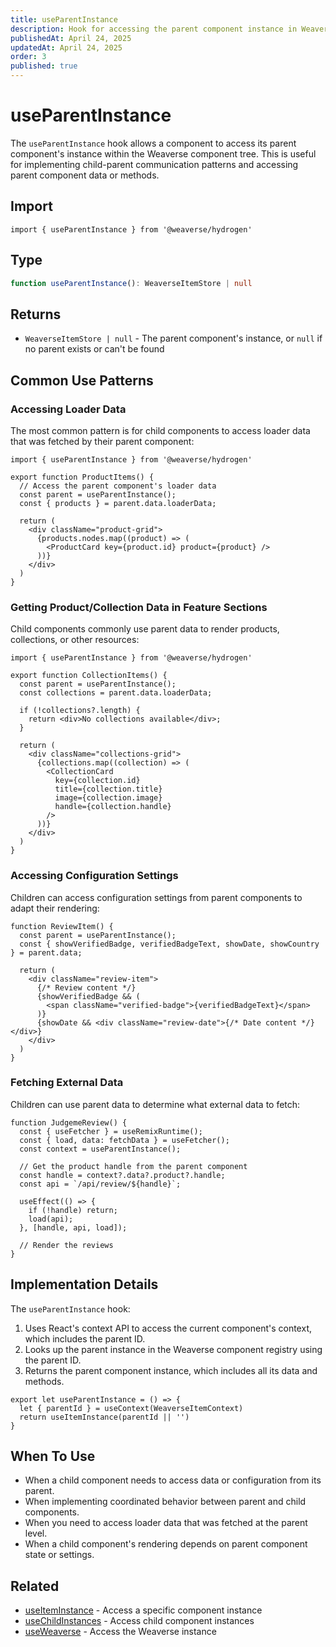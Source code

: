 ```yaml
---
title: useParentInstance
description: Hook for accessing the parent component instance in Weaverse Hydrogen components.
publishedAt: April 24, 2025
updatedAt: April 24, 2025
order: 3
published: true
---
```


# useParentInstance

The `useParentInstance` hook allows a component to access its parent component's instance within the Weaverse component tree. This is useful for implementing child-parent communication patterns and accessing parent component data or methods.

## Import

```tsx
import { useParentInstance } from '@weaverse/hydrogen'
```

## Type

```typescript
function useParentInstance(): WeaverseItemStore | null
```

## Returns

- `WeaverseItemStore | null` - The parent component's instance, or `null` if no parent exists or can't be found

## Common Use Patterns

### Accessing Loader Data

The most common pattern is for child components to access loader data that was fetched by their parent component:

```tsx
import { useParentInstance } from '@weaverse/hydrogen'

export function ProductItems() {
  // Access the parent component's loader data
  const parent = useParentInstance();
  const { products } = parent.data.loaderData;
  
  return (
    <div className="product-grid">
      {products.nodes.map((product) => (
        <ProductCard key={product.id} product={product} />
      ))}
    </div>
  )
}
```

### Getting Product/Collection Data in Feature Sections

Child components commonly use parent data to render products, collections, or other resources:

```tsx
import { useParentInstance } from '@weaverse/hydrogen'

export function CollectionItems() {
  const parent = useParentInstance();
  const collections = parent.data.loaderData;
  
  if (!collections?.length) {
    return <div>No collections available</div>;
  }
  
  return (
    <div className="collections-grid">
      {collections.map((collection) => (
        <CollectionCard 
          key={collection.id} 
          title={collection.title}
          image={collection.image}
          handle={collection.handle}
        />
      ))}
    </div>
  )
}
```

### Accessing Configuration Settings

Children can access configuration settings from parent components to adapt their rendering:

```tsx
function ReviewItem() {
  const parent = useParentInstance();
  const { showVerifiedBadge, verifiedBadgeText, showDate, showCountry } = parent.data;
  
  return (
    <div className="review-item">
      {/* Review content */}
      {showVerifiedBadge && (
        <span className="verified-badge">{verifiedBadgeText}</span>
      )}
      {showDate && <div className="review-date">{/* Date content */}</div>}
    </div>
  )
}
```

### Fetching External Data

Children can use parent data to determine what external data to fetch:

```tsx
function JudgemeReview() {
  const { useFetcher } = useRemixRuntime();
  const { load, data: fetchData } = useFetcher();
  const context = useParentInstance();
  
  // Get the product handle from the parent component
  const handle = context?.data?.product?.handle;
  const api = `/api/review/${handle}`;
  
  useEffect(() => {
    if (!handle) return;
    load(api);
  }, [handle, api, load]);
  
  // Render the reviews
}
```

## Implementation Details

The `useParentInstance` hook:

1. Uses React's context API to access the current component's context, which includes the parent ID.
2. Looks up the parent instance in the Weaverse component registry using the parent ID.
3. Returns the parent component instance, which includes all its data and methods.

```tsx
export let useParentInstance = () => {
  let { parentId } = useContext(WeaverseItemContext)
  return useItemInstance(parentId || '')
}
```

## When To Use

- When a child component needs to access data or configuration from its parent.
- When implementing coordinated behavior between parent and child components.
- When you need to access loader data that was fetched at the parent level.
- When a child component's rendering depends on parent component state or settings.

## Related

- [useItemInstance](/docs/api/use-item-instance) - Access a specific component instance
- [useChildInstances](/docs/api/use-child-instances) - Access child component instances
- [useWeaverse](/docs/api/use-weaverse) - Access the Weaverse instance
